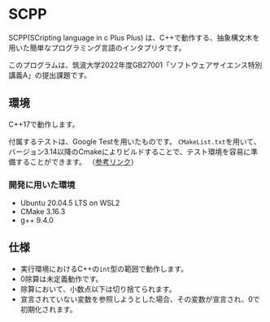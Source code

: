 # SCPP
SCPP(SCripting language in c Plus Plus) は、C++で動作する、抽象構文木を用いた簡単なプログラミング言語のインタプリタです。

このプログラムは、筑波大学2022年度GB27001「ソフトウェアサイエンス特別講義A」の提出課題です。

## 環境
C++17で動作します。

付属するテストは、Google Testを用いたものです。
`CMakeList.txt`を用いて、バージョン3.14以降のCmakeによりビルドすることで、テスト環境を容易に準備することができます。
（[参考リンク](https://google.github.io/googletest/quickstart-cmake.html#create-and-run-a-binary)）

### 開発に用いた環境
- Ubuntu 20.04.5 LTS on WSL2
- CMake 3.16.3
- g++ 9.4.0

## 仕様
- 実行環境におけるC++の`int`型の範囲で動作します。
- 0除算は未定義動作です。
- 除算において、小数点以下は切り捨てられます。
- 宣言されていない変数を参照しようとした場合、その変数が宣言され、0で初期化されます。